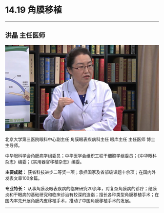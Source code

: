 # 14.19 角膜移植

---

## 洪晶 主任医师

![1683872503778](image/c14_019/1683872503778.png)

北京大学第三医院眼科中心副主任 角膜眼表疾病科主任 眼库主任 主任医师 博士生导师。

中华眼科学会角膜病学组委员；中华医学会组织工程干细胞学组委员；《中华眼科杂志》编委；《实用器官移植杂志》编委。


**主要成就：** 获省科技进步二等奖一项；承担国家及省部级课题十余项；在国内外发表文章100余篇。


**专业特长：** 从事角膜及眼表疾病的临床研究20余年，对复杂角膜病的诊疗；结膜炎和干眼病的基础研究和临床诊治有较深的造诣；擅长各种类型角膜移植手术；在国内率先开展角膜内皮移植手术，推动了中国角膜移植手术的发展。

---
